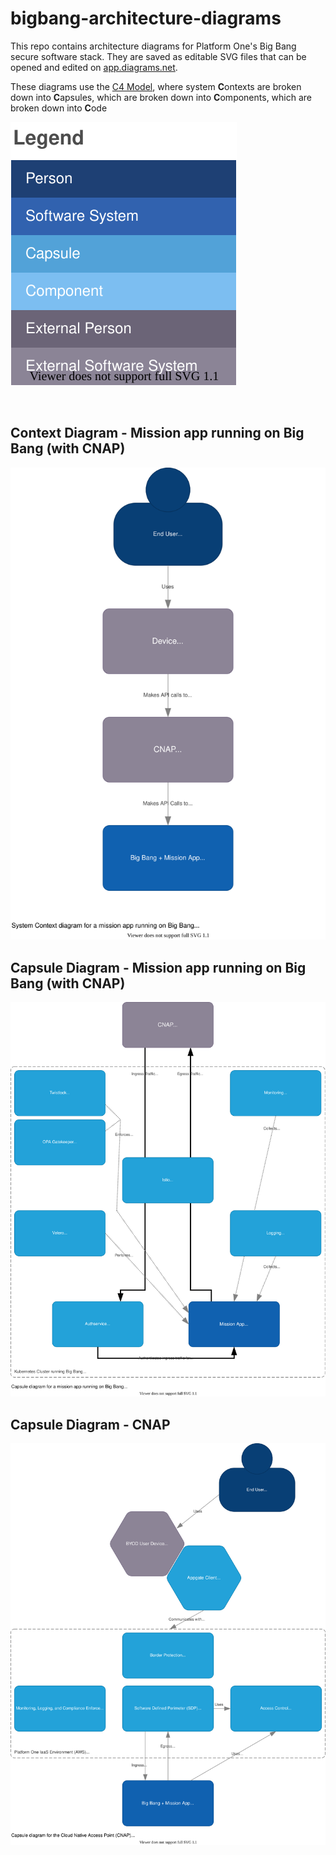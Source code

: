 # bigbang-architecture-diagrams

This repo contains architecture diagrams for Platform One's Big Bang secure software stack. They are saved as editable SVG files that can be opened and edited on [app.diagrams.net](https://app.diagrams.net). 

These diagrams use the [C4 Model](https://c4model.com/), where system **C**ontexts are broken down into **C**apsules, which are broken down into **C**omponents, which are broken down into **C**ode

![C4 Model Legend](legend.drawio.svg)

&nbsp;

## Context Diagram - Mission app running on Big Bang (with CNAP)

![Context Diagram - Mission app running on Big Bang (with CNAP)](context_bb_cnap.drawio.svg)

## Capsule Diagram - Mission app running on Big Bang (with CNAP)

![Capsule Diagram - Mission app running on Big Bang (with CNAP)](capsule_bb_cnap.drawio.svg)

## Capsule Diagram - CNAP

![Capsule Diagram - CNAP](capsule_cnap.drawio.svg)